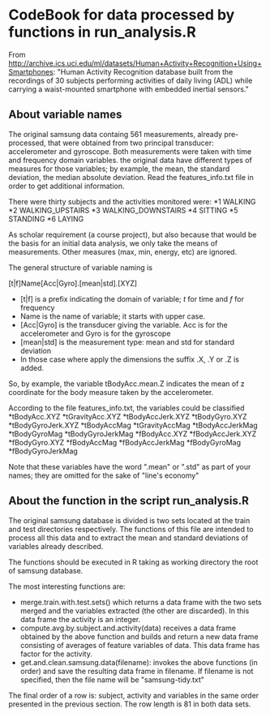 # CodeBook for data processed by functions in run_analysis.R

From
http://archive.ics.uci.edu/ml/datasets/Human+Activity+Recognition+Using+Smartphones: "Human Activity Recognition database built from the recordings of 30
subjects performing activities of daily living (ADL) while carrying a
waist-mounted smartphone with embedded inertial sensors."

## About variable names

The original samsung data containg 561 measurements, already
pre-processed, that were obtained from two principal transducer:
accelerometer and gyroscope. Both measurements were taken with time and
frequency domain variables. the original data have different types of
measures for those variables; by example, the mean, the standard
deviation, the median absolute deviation. Read the features_info.txt
file in order to get additional information.

There were thirty subjects and the activities monitored were:
*1 WALKING
*2 WALKING_UPSTAIRS
*3 WALKING_DOWNSTAIRS
*4 SITTING
*5 STANDING
*6 LAYING

As scholar requirement (a course project), but also because that would
be the basis for an initial data analysis, we only take the means of
measurements. Other measures (max, min, energy, etc) are ignored.

The general structure of variable naming is 

  [t|f]Name[Acc|Gyro].[mean|std].[XYZ]

* [t|f] is a prefix indicating the domain of variable; *t* for time and
  *f* for frequency
* Name is the name of variable; it starts with upper case.
* [Acc|Gyro] is the transducer giving the variable. Acc is for the
  accelerometer and Gyro is for the gyroscope
* [mean|std] is the measurement type: mean and std for standard deviation
* In those case where apply the dimensions the suffix .X, .Y or .Z is
  added.

So, by example, the variable tBodyAcc.mean.Z indicates the mean of z
coordinate for the body measure taken by the accelerometer. 

According to the file features_info.txt, the variables could be classified 
*tBodyAcc.XYZ
*tGravityAcc.XYZ
*tBodyAccJerk.XYZ
*tBodyGyro.XYZ
*tBodyGyroJerk.XYZ
*tBodyAccMag
*tGravityAccMag
*tBodyAccJerkMag
*tBodyGyroMag
*tBodyGyroJerkMag
*fBodyAcc.XYZ
*fBodyAccJerk.XYZ
*fBodyGyro.XYZ
*fBodyAccMag
*fBodyAccJerkMag
*fBodyGyroMag
*fBodyGyroJerkMag

Note that these variables have the word ".mean" or ".std" as part of your
names; they are omitted for the sake of "line's economy"

## About the function in the script run_analysis.R

The original samsung database is divided is two sets located at the
train and test directories respectively. The functions of this file are
intended to process all this data and to extract the mean and standard
deviations of variables already described.

The functions should be executed in R taking as working directory the
root of samsung database.

The most interesting functions are:
* merge.train.with.test.sets() which returns a data frame with the two
  sets merged and the variables extracted (the other are
  discarded). In this data frame the activity is an integer.
* compute.avg.by.subject.and.activity(data) receives a data frame
  obtained by the above function and builds and return a new data frame
  consisting of averages of feature variables of data. This data frame
  has factor for the activity.
* get.and.clean.samsung.data(filename): invokes the above functions (in
  order) and save the resulting data frame in filename. If filename is
  not specified, then the file name will be "samsung-tidy.txt"

The final order of a row is: subject, activity and variables in the same
order presented in the previous section. The row length is 81 in both
data sets.

